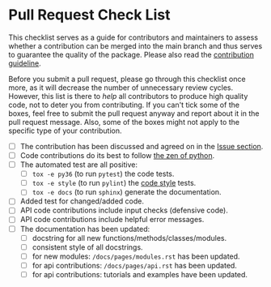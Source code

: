 # Pull Request Check List

This checklist serves as a guide for contributors and maintainers to assess
whether a contribution can be merged into the main branch and thus serves
to guarantee the quality of the package. Please also read the
[contribution guideline](https://github.com/tempoCollaboration/OQuPy/blob/main/CONTRIBUTING.md).

Before you submit a pull request, please go through this checklist once
more, as it will decrease the number of unnecessary review cycles.
However, this list is there to *help* all contributors to produce high
quality code, not to deter you from contributing. If you can't tick some of the
boxes, feel free to submit the pull request anyway and report about it in the
pull request message. Also, some of the boxes might not apply to the specific
type of your contribution.

* [ ] The contribution has been discussed and agreed on in the [Issue section](https://github.com/tempoCollaboration/OQuPy/issues).
* [ ] Code contributions do its best to follow [the zen of python](https://www.python.org/dev/peps/pep-0020/).
* [ ] The automated test are all positive:
  - [ ] `tox -e py36` (to run `pytest`) the code tests.
  - [ ] `tox -e style` (to run `pylint`) the [code style](https://www.python.org/dev/peps/pep-0008/) tests.
  - [ ] `tox -e docs` (to run `sphinx`) generate the documentation.
* [ ] Added test for changed/added code.
* [ ] API code contributions include input checks (defensive code).
* [ ] API code contributions include helpful error messages.
* [ ] The documentation has been updated:
  - [ ] docstring for all new functions/methods/classes/modules.
  - [ ] consistent style of all docstrings.
  - [ ] for new modules: `/docs/pages/modules.rst` has been updated.
  - [ ] for api contributions: `/docs/pages/api.rst` has been updated.
  - [ ] for api contributions: tutorials and examples have been updated.
